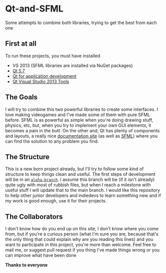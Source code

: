 # Qt-and-SFML
Some attempts to combine both libraries, trying to get the best from each one

First at all
----------------
To run these projects, you must have installed 
- VS 2013 (SFML libraries are installed via NuGet packages)
- [Qt 5.7](https://www.qt.io/download-qt-for-application-development)
- [Qt for application development](https://www.qt.io/download-qt-for-application-development)
- [Qt Visual Studio 2013 Tools](http://download.qt.io/official_releases/vsaddin/)


The Goals
----------------
I will try to combine this two powerful libraries to create some interfaces. I love making videogames and I've made some of them with pure SFML before.
SFML is as powerful as simple when you're doing drawing stuff, physics, etc, but, when you try to implement your own GUI elements, it becomes a pain in the butt.
On the other and, Qt has plenty of components and layouts, a really nice [documentation site](http://doc.qt.io/qt-4.8/index.html) 
(as well as [SFML](https://www.sfml-dev.org/documentation/2.4.2/)) where you can find the solution to any problem you find.

The Structure
---------------
This is a new born project already, but I'll try to follow some kind of structure to keep things clean and useful.
The first steps of development will be in an [`alpha-branch`](https://github.com/alseether/Qt-and-SFML/tree/alfa-branch).
I assume this branch will be (if it isn't already) quite ugly with most of rubbish files, but when I reach a milestone with useful stuff I will update that to the main branch. I would like this repository to help other junior developers and indiedevs to learn something new and if my work is good enough, use it for their projects.

The Collaborators
--------------
I don't know how do you end up on this site, I don't know where you come from, but if you're a curious person (what I'm sure you are, because that's the only thing that could explain why are you reading this lines) and you want to participate in this project, you're more than welcome. Feel free to mail me, or suggest pull request if you thing I've made things wrong or you can improve what have been done

**Thanks to everyone**
